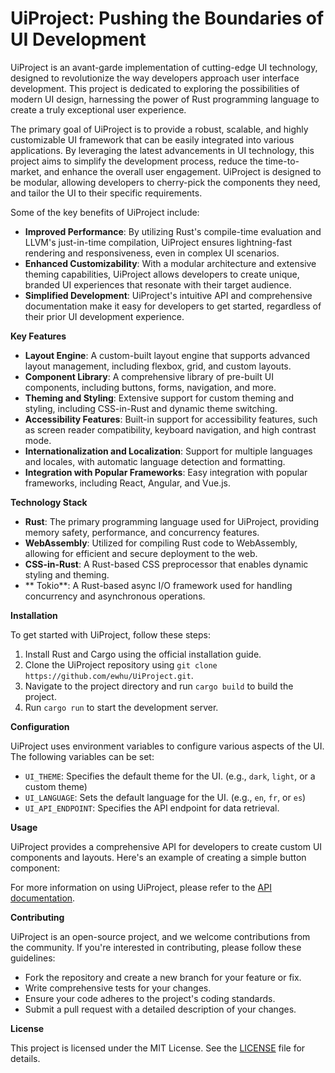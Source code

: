 **UiProject: Pushing the Boundaries of UI Development**
===============================

UiProject is an avant-garde implementation of cutting-edge UI technology, designed to revolutionize the way developers approach user interface development. This project is dedicated to exploring the possibilities of modern UI design, harnessing the power of Rust programming language to create a truly exceptional user experience.

The primary goal of UiProject is to provide a robust, scalable, and highly customizable UI framework that can be easily integrated into various applications. By leveraging the latest advancements in UI technology, this project aims to simplify the development process, reduce the time-to-market, and enhance the overall user engagement. UiProject is designed to be modular, allowing developers to cherry-pick the components they need, and tailor the UI to their specific requirements.

Some of the key benefits of UiProject include:

* **Improved Performance**: By utilizing Rust's compile-time evaluation and LLVM's just-in-time compilation, UiProject ensures lightning-fast rendering and responsiveness, even in complex UI scenarios.
* **Enhanced Customizability**: With a modular architecture and extensive theming capabilities, UiProject allows developers to create unique, branded UI experiences that resonate with their target audience.
* **Simplified Development**: UiProject's intuitive API and comprehensive documentation make it easy for developers to get started, regardless of their prior UI development experience.

**Key Features**

* **Layout Engine**: A custom-built layout engine that supports advanced layout management, including flexbox, grid, and custom layouts.
* **Component Library**: A comprehensive library of pre-built UI components, including buttons, forms, navigation, and more.
* **Theming and Styling**: Extensive support for custom theming and styling, including CSS-in-Rust and dynamic theme switching.
* **Accessibility Features**: Built-in support for accessibility features, such as screen reader compatibility, keyboard navigation, and high contrast mode.
* **Internationalization and Localization**: Support for multiple languages and locales, with automatic language detection and formatting.
* **Integration with Popular Frameworks**: Easy integration with popular frameworks, including React, Angular, and Vue.js.

**Technology Stack**

* **Rust**: The primary programming language used for UiProject, providing memory safety, performance, and concurrency features.
* **WebAssembly**: Utilized for compiling Rust code to WebAssembly, allowing for efficient and secure deployment to the web.
* **CSS-in-Rust**: A Rust-based CSS preprocessor that enables dynamic styling and theming.
* ** Tokio**: A Rust-based async I/O framework used for handling concurrency and asynchronous operations.

**Installation**

To get started with UiProject, follow these steps:

1. Install Rust and Cargo using the official installation guide.
2. Clone the UiProject repository using `git clone https://github.com/ewhu/UiProject.git`.
3. Navigate to the project directory and run `cargo build` to build the project.
4. Run `cargo run` to start the development server.

**Configuration**

UiProject uses environment variables to configure various aspects of the UI. The following variables can be set:

* `UI_THEME`: Specifies the default theme for the UI. (e.g., `dark`, `light`, or a custom theme)
* `UI_LANGUAGE`: Sets the default language for the UI. (e.g., `en`, `fr`, or `es`)
* `UI_API_ENDPOINT`: Specifies the API endpoint for data retrieval.

**Usage**

UiProject provides a comprehensive API for developers to create custom UI components and layouts. Here's an example of creating a simple button component:

For more information on using UiProject, please refer to the [API documentation](https://github.com/ewhu/UiProject/blob/main/docs/API.md).

**Contributing**

UiProject is an open-source project, and we welcome contributions from the community. If you're interested in contributing, please follow these guidelines:

* Fork the repository and create a new branch for your feature or fix.
* Write comprehensive tests for your changes.
* Ensure your code adheres to the project's coding standards.
* Submit a pull request with a detailed description of your changes.

**License**

This project is licensed under the MIT License. See the [LICENSE](https://github.com/ewhu/UiProject/blob/main/LICENSE) file for details.